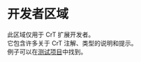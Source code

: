 # 开发者区域

此区域仅用于 CrT 扩展开发者。  
它包含许多关于 CrT 注解、类型的说明和提示。  
例子可以在[测试项目](https://github.com/jaredlll08/CraftTweaker/tree/1.12/CraftTweaker2-MC1120-Tests)中找到。